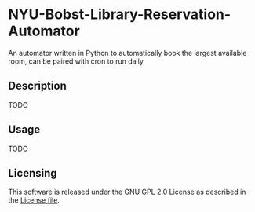 # NYU-Bobst-Library-Reservation-Automator
An automator written in Python to automatically book the largest available room, can be paired with cron to run daily

## Description
TODO

## Usage
TODO

## Licensing
This software is released under the GNU GPL 2.0 License as described in the [License file](LICENSE).
